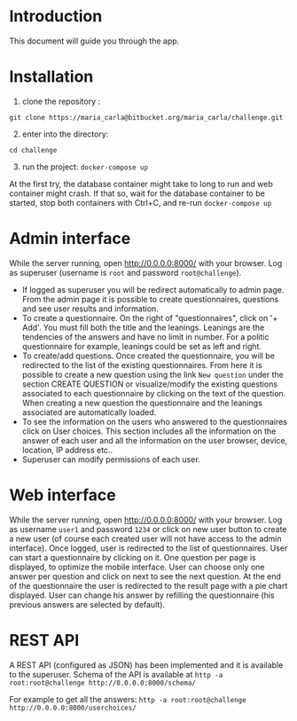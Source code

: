 Introduction
============

This document will guide you through the app.

Installation
============

1. clone the repository :

`git clone https://maria_carla@bitbucket.org/maria_carla/challenge.git`

2. enter into the directory:

`cd challenge` 

3. run the project:
`docker-compose up`

At the first try, the database container might take to long to run and web container might crash. If that so, wait for the
database container to be started, stop both containers with Ctrl+C, and re-run 
`docker-compose up`

Admin interface
=====

While the server running, open http://0.0.0.0:8000/ with your browser. Log as superuser 
(username is `root` and password `root@challenge`).
- If logged as superuser you will be redirect automatically to 
admin page. From the admin page it is possible to create questionnaires,
questions and see user results and information.  
- To create a questionnaire. On the right of "questionnaires", 
click on '+ Add'. You must fill both the title and the leanings.
Leanings are the tendencies of the answers and have no limit in number.
For a politic questionnaire for example, leanings could be set
as left and right.
- To create/add questions. Once created the questionnaire, you will
be redirected to the list of the existing questionnaires. From here
it is possible to create a new question using the link `New question`
under the section CREATE QUESTION or visualize/modify the existing 
questions associated to each questionnaire by clicking on the 
text of the question.
When creating a new question the questionnaire and the leanings 
associated are automatically loaded.
- To see the information on the users who answered to the questionnaires 
click on User choices. This section includes all the information
 on the answer of each user and all the information on the user browser,
 device, location, IP address etc..
- Superuser can modify permissions of each user.
 
Web interface
=====
 While the server running, open http://0.0.0.0:8000/ with your browser. Log as username `user1` and password `1234` 
 or click on new user button to create a new user (of course 
 each created user will not have access to the admin interface).
 Once logged, user is redirected to the list of questionnaires. User can start a questionnaire by clicking on it. 
 One question per page is displayed, to optimize the mobile interface. User can choose only one answer per question and click on next 
 to see the next question. At the end of the questionnaire the user is redirected to the result page with a pie chart 
 displayed. User can change his answer by refilling the questionnaire (his previous answers are selected by default).
 
REST API
====

A REST API (configured as JSON) has been implemented and it is available to the superuser. Schema of the API is 
available at 
`http -a root:root@challenge http://0.0.0.0:8000/schema/` 

For example to get all the answers:
`http -a root:root@challenge http://0.0.0.0:8000/userchoices/`
  
